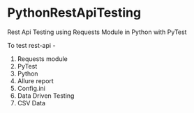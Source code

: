 # PythonRestApiTesting
Rest Api Testing using Requests Module in Python with PyTest

To test rest-api - 
1) Requests module 
2) PyTest
3) Python
4) Allure report
5) Config.ini
6) Data Driven Testing
7) CSV Data
